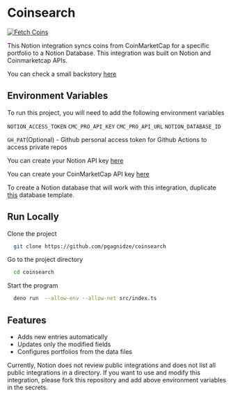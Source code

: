 
# Coinsearch
[![Fetch Coins](https://github.com/pgagnidze/coinsearch/actions/workflows/fetch.yml/badge.svg)](https://github.com/pgagnidze/coinsearch/actions/workflows/fetch.yml)

This Notion integration syncs coins from CoinMarketCap for a specific portfolio to a Notion Database. This integration was built on Notion and Coinmarketcap APIs.

You can check a small backstory [here](https://papu.substack.com/p/venture-coin-database)

## Environment Variables

To run this project, you will need to add the following environment variables

`NOTION_ACCESS_TOKEN`
`CMC_PRO_API_KEY`
`CMC_PRO_API_URL`
`NOTION_DATABASE_ID`

`GH_PAT`(Optional) - Github personal access token for Github Actions to access private repos

You can create your Notion API key [here](https://www.notion.com/my-integrations)

You can create your CoinMarketCap API key [here](https://coinmarketcap.com/api/)

To create a Notion database that will work with this integration, duplicate [this](https://www.notion.so/4f4b8a047e9b4c988dd5bd02c3d4ef92) database template.
## Run Locally

Clone the project

```bash
  git clone https://github.com/pgagnidze/coinsearch
```

Go to the project directory

```bash
  cd coinsearch
```

Start the program

```bash
  deno run  --allow-env --allow-net src/index.ts
```

## Features

- Adds new entries automatically
- Updates only the modified fields
- Configures portfolios from the data files

Currently, Notion does not review public integrations and does not list all public integrations in a directory. If you want to use and modify this integration, please fork this repository and add above environment variables in the secrets.
